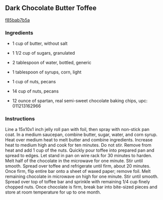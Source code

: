 ## Dark Chocolate Butter Toffee

[f85bab7b5a](http://www.food.com/recipe/dark-chocolate-butter-toffee-290672)

### Ingredients

 - 1 cup of butter, without salt

 - 1 1/2 cup of sugars, granulated

 - 2 tablespoon of water, bottled, generic

 - 1 tablespoon of syrups, corn, light

 - 1 cup of nuts, pecans

 - 14 cup of nuts, pecans

 - 12 ounce of spartan, real semi-sweet chocolate baking chips, upc: 011213162966

### Instructions

Line a 15x10x1 inch jelly roll pan with foil, then spray with non-stick pan coat. In a medium saucepan, combine butter, sugar, water, and corn syrup. Heat over medium heat to melt butter and combine ingredients. Increase heat to medium high and cook for ten minutes. Do not stir. Remove from heat and add 1 cup of the nuts. Quickly pour toffee into prepared pan and spread to edges. Let stand in pan on wire rack for 30 minutes to harden. Melt half of the chocolate in the microwave for one minute. Stir until smooth. Spread over toffee and refrigerate until firm, about 20 minutes. Once firm, flip entire bar onto a sheet of waxed paper; remove foil. Melt remaining chocolate in microwave on high for one minute. Stir until smooth. Spread over top of toffee bar and sprinkle with remaining 1/4 cup finely chopped nuts. Once chocolate is firm, break bar into bite-sized pieces and store at room temperature for up to one month.
